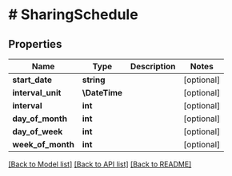 # # SharingSchedule

## Properties

Name | Type | Description | Notes
------------ | ------------- | ------------- | -------------
**start_date** | **string** |  | [optional]
**interval_unit** | **\DateTime** |  | [optional]
**interval** | **int** |  | [optional]
**day_of_month** | **int** |  | [optional]
**day_of_week** | **int** |  | [optional]
**week_of_month** | **int** |  | [optional]

[[Back to Model list]](../../README.md#models) [[Back to API list]](../../README.md#endpoints) [[Back to README]](../../README.md)
